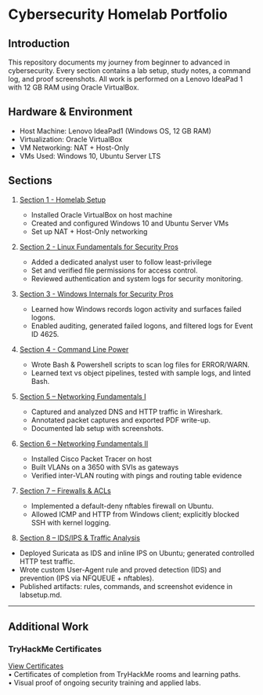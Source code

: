 # Cybersecurity Homelab Portfolio

## Introduction
This repository documents my journey from beginner to advanced in cybersecurity.
Every section contains a lab setup, study notes, a command log, and proof screenshots.
All work is performed on a Lenovo IdeaPad 1 with 12 GB RAM using Oracle VirtualBox.

## Hardware & Environment
- Host Machine: Lenovo IdeaPad1 (Windows OS, 12 GB RAM)
- Virtualization: Oracle VirtualBox
- VM Networking: NAT + Host-Only
- VMs Used: Windows 10, Ubuntu Server LTS

## Sections
1. [Section 1 - Homelab Setup](sections/section_1_homelab_setup/README.md)
	- Installed Oracle VirtualBox on host machine
	- Created and configured Windows 10 and Ubuntu Server VMs
	- Set up NAT + Host-Only networking

2. [Section 2 - Linux Fundamentals for Security Pros](sections/section_2_linux_fundamentals_for_security_pros)
	- Added a dedicated analyst user to follow least-privilege
	- Set and verified file permissions for access control.
	- Reviewed authentication and system logs for security monitoring.

3. [Section 3 - Windows Internals for Security Pros](sections/section_3_windows_internals/README.md)
	- Learned how Windows records logon activity and surfaces failed logons.
	- Enabled auditing, generated failed logons, and filtered logs for Event ID 4625.

4. [Section 4 - Command Line Power](sections/section_4_command_line_power/README.md)
	- Wrote Bash & Powershell scripts to scan log files for ERROR/WARN.
	- Learned text vs object pipelines, tested with sample logs, and linted Bash.

5. [Section 5 – Networking Fundamentals I](sections/section_5_networking_fundamentals/README.md)  
  	 - Captured and analyzed DNS and HTTP traffic in Wireshark.  
   	- Annotated packet captures and exported PDF write-up.  
   	- Documented lab setup with screenshots.  

6. [Section 6 – Networking Fundamentals II](sections/section_6_networking_fundamentals_ii/README.md)  
   	- Installed Cisco Packet Tracer on host  
   	- Built VLANs on a 3650 with SVIs as gateways  
   	- Verified inter-VLAN routing with pings and routing table evidence  


7. [Section 7 – Firewalls & ACLs](sections/section_7_firewalls_acls/README.md)  
  	- Implemented a default-deny nftables firewall on Ubuntu.  
  	- Allowed ICMP and HTTP from Windows client; explicitly blocked SSH with kernel logging.  

8. [Section 8 – IDS/IPS & Traffic Analysis](sections/section_08_ids_ips_traffic_analysis/README.md)  
  - Deployed Suricata as IDS and inline IPS on Ubuntu; generated controlled HTTP test traffic.  
  - Wrote custom User-Agent rule and proved detection (IDS) and prevention (IPS via NFQUEUE + nftables).  
  - Published artifacts: rules, commands, and screenshot evidence in labsetup.md.  



---

## Additional Work

### TryHackMe Certificates
[View Certificates](tryhackme/README.md)  
• Certificates of completion from TryHackMe rooms and learning paths.  
• Visual proof of ongoing security training and applied labs.  

